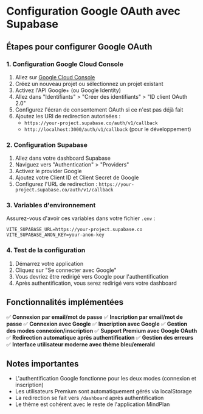 # Configuration Google OAuth avec Supabase

## Étapes pour configurer Google OAuth

### 1. Configuration Google Cloud Console

1. Allez sur [Google Cloud Console](https://console.cloud.google.com/)
2. Créez un nouveau projet ou sélectionnez un projet existant
3. Activez l'API Google+ (ou Google Identity)
4. Allez dans "Identifiants" > "Créer des identifiants" > "ID client OAuth 2.0"
5. Configurez l'écran de consentement OAuth si ce n'est pas déjà fait
6. Ajoutez les URI de redirection autorisées :
   - `https://your-project.supabase.co/auth/v1/callback`
   - `http://localhost:3000/auth/v1/callback` (pour le développement)

### 2. Configuration Supabase

1. Allez dans votre dashboard Supabase
2. Naviguez vers "Authentication" > "Providers"
3. Activez le provider Google
4. Ajoutez votre Client ID et Client Secret de Google
5. Configurez l'URL de redirection : `https://your-project.supabase.co/auth/v1/callback`

### 3. Variables d'environnement

Assurez-vous d'avoir ces variables dans votre fichier `.env` :

```env
VITE_SUPABASE_URL=https://your-project.supabase.co
VITE_SUPABASE_ANON_KEY=your-anon-key
```

### 4. Test de la configuration

1. Démarrez votre application
2. Cliquez sur "Se connecter avec Google"
3. Vous devriez être redirigé vers Google pour l'authentification
4. Après authentification, vous serez redirigé vers votre dashboard

## Fonctionnalités implémentées

✅ **Connexion par email/mot de passe**
✅ **Inscription par email/mot de passe**
✅ **Connexion avec Google**
✅ **Inscription avec Google**
✅ **Gestion des modes connexion/inscription**
✅ **Support Premium avec Google OAuth**
✅ **Redirection automatique après authentification**
✅ **Gestion des erreurs**
✅ **Interface utilisateur moderne avec thème bleu/emerald**

## Notes importantes

- L'authentification Google fonctionne pour les deux modes (connexion et inscription)
- Les utilisateurs Premium sont automatiquement gérés via localStorage
- La redirection se fait vers `/dashboard` après authentification
- Le thème est cohérent avec le reste de l'application MindPlan


